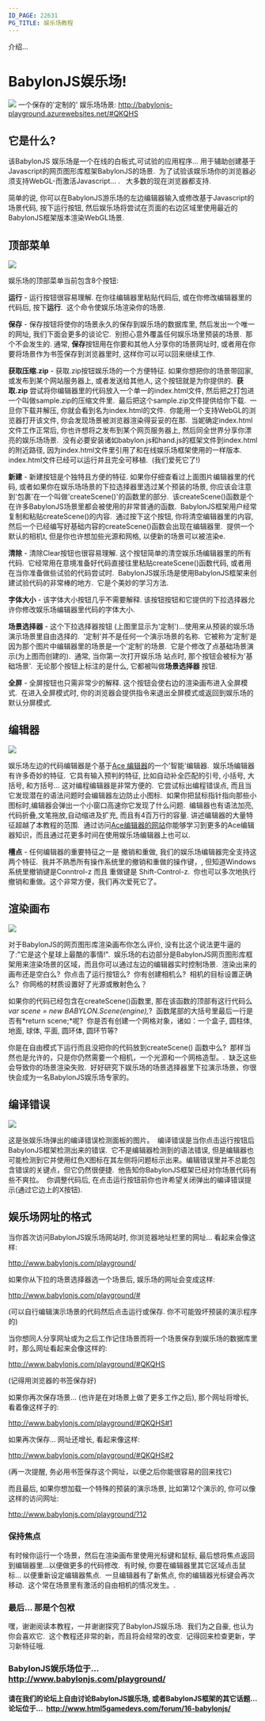 ```yaml
---
ID_PAGE: 22631
PG_TITLE: 娱乐场教程
---
```

介绍...

# BabylonJS娱乐场!

![](http://urbanproductions.com/wingy/babylon/misc/playground02.jpg)
一个保存的'定制的' 娱乐场场景: http://babylonjs-playground.azurewebsites.net/#QKQHS

## 它是什么?

该BabylonJS 娱乐场是一个在线的白板式,可试验的应用程序... 用于辅助创建基于Javascript的网页图形库框架BabylonJS的场景.&nbsp; 为了试验该娱乐场你的浏览器必须支持WebGL-而激活Javascript... .&nbsp; &nbsp;大多数的现在浏览器都支持.

简单的说, 你可以在BabylonJS游乐场的左边编辑器输入或修改基于Javascript的场景代码, 按下运行按钮, 然后娱乐场将尝试在页面的右边区域里使用最近的BabylonJS框架版本渲染WebGL场景.

## 顶部菜单
![](http://urbanproductions.com/wingy/babylon/misc/playground_tm01.jpg)

娱乐场的顶部菜单当前包含8个按钮:

**运行** - 运行按钮很容易理解. 在你往编辑器里粘贴代码后, 或在你修改编辑器里的代码后, 按下**运行**.&nbsp; 这个命令使娱乐场渲染你的场景.

**保存** - 保存按钮将使你的场景永久的保存到娱乐场的数据库里, 然后发出一个唯一的网址, 我们下面会更多的谈论它.&nbsp; 别担心意外覆盖任何娱乐场里预装的场景.&nbsp; 那个不会发生的. 通常, **保存**按钮用在你要和其他人分享你的场景网址时, 或者用在你要将场景作为书签保存到浏览器里时, 这样你可以可以回来继续工作.

**获取压缩.zip** - 获取.zip按钮娱乐场的一个方便特征. 如果你想把你的场景带回家, 或发布到某个网站服务器上, 或者发送给其他人, 这个按钮就是为你提供的.&nbsp; **获取.zip** 尝试将你编辑器里的代码放入一个单一的index.html文件, 然后把之打包进一个叫做sample.zip的压缩文件里.&nbsp; 最后把这个sample.zip文件提供给你下载.&nbsp; 一旦你下载并解压, 你就会看到名为index.html的文件.&nbsp; 你能用一个支持WebGL的浏览器打开该文件, 你会发现场景被浏览器渲染得妥妥的在那.&nbsp; 当妮确定index.html文件工作正常后, 你也许想将之发布到某个网页服务器上, 然后同全世界分享你漂亮的娱乐场场景.&nbsp; 没有必要安装诸如babylon.js和hand.js的框架文件到index.html的附近路径, 因为index.html文件里引用了和在线娱乐场框架使用的一样版本.&nbsp; index.html文件已经可以运行并且完全可移植.&nbsp; (我们爱死它了!)

**新建** - 新建按钮是个独特且方便的特征. 如果你仔细查看过上面图片编辑器里的代码, 或者如果你在娱乐场场景的下拉选择器里选过某个预装的场景, 你应该会注意到'包裹'在一个叫做'createScene()'的函数里的部分.&nbsp; 该createScene()函数是个在许多BabylonJS场景里都会被使用的非常普通的函数.&nbsp; BabylonJS框架用户经常复制和粘贴createScene()的内容.&nbsp; 通过按下这个按钮, 你将清空编辑器里的内容, 然后一个已经编写好基础内容的createScene()函数会出现在编辑器里.&nbsp; 提供一个默认的相机t, 但是你也许想加些光源和网格, 以便新的场景可以被渲染e.

**清除** - 清除Clear按钮也很容易理解. 这个按钮简单的清空娱乐场编辑器里的所有代码.&nbsp; 它经常用在意境准备好代码直接往里粘贴createScene()函数代码, 或者用在当你准备做些试验的代码尝试时.&nbsp; BabylonJS娱乐场是使用BabylonJS框架来创建试验代码的非常棒的地方.&nbsp; 它是个美妙的学习方法.

**字体大小** - 该字体大小按钮几乎不需要解释. 该按钮按钮和它提供的下拉选择器允许你修改娱乐场编辑器里代码的字体大小.

**场景选择器** - 这个下拉选择器按钮 (上图里显示为'定制')...使用来从预装的娱乐场演示场景里自由选择的.&nbsp; '定制'并不是任何一个演示场景的名称.&nbsp; 它被称为'定制'是因为那个图片中编辑器里的场景是一个'定制'的场景.&nbsp; 它是个修改了点基础场景演示(为上图而创建的).&nbsp; 通常, 当你第一次打开娱乐场 站点时, 那个按钮会被标为'基础场景'.&nbsp; 无论那个按钮上标注的是什么, 它都被叫做**场景选择器** 按钮.

**全屏** - 全屏按钮也只需非常少的解释. 这个按钮会使右边的渲染画布进入全屏模式.&nbsp; 在进入全屏模式时, 你的浏览器会提供指令来退出全屏模式或返回到娱乐场的默认分屏模式.

## 编辑器
![](http://urbanproductions.com/wingy/babylon/misc/playground_ed02.jpg)

娱乐场左边的代码编辑器是个基于[Ace 编辑器](http://ace.c9.io/)的一个'智能'编辑器.&nbsp; 娱乐场编辑器有许多奇妙的特征.&nbsp; 它具有输入预判的特征, 比如自动补全匹配的引号, 小括号, 大括号, 和方括号... 这对编程编辑器是非常方便的.&nbsp; 它尝试标出编程错误点, 而且当它发现潜在的语法问题时会编辑器左边防止小图标.&nbsp; 如果你把鼠标指针指向那些小图标时,编辑器会弹出一个小窗口高速你它发现了什么问题.&nbsp; 编辑器也有语法加亮,代码折叠,文笔拖放,自动缩进及扩充, 而且有4百万行的容量. 讲述编辑器的大量特征超越了本教程的范围.&nbsp; 通过访问[Ace编辑器的网站](http://ace.c9.io/#nav=about)你能够学习到更多的Ace编辑器知识，而且通过花更多时间在使用娱乐场编辑器上也可以.

**槽点** - 任何编辑器的重要特征之一是 撤销和重做, 我们的娱乐场编辑器完全支持这两个特征.&nbsp; 我并不熟悉所有操作系统里的撤销和重做的操作键，, 但知道Windows系统里撤销键是Conntrol-z 而且 重做键是 Shift-Control-z.&nbsp; 你也可以多次地执行撤销和重做。这个非常方便，我们再次爱死它了。

## 渲染画布
![](http://urbanproductions.com/wingy/babylon/misc/playground_rc01.jpg)

对于BabylonJS的网页图形库渲染画布你怎么评价, 没有比这个说法更牛逼的了:"它是这个星球上最酷的事情!".&nbsp; 娱乐场的右边部分是BabylonJS网页图形库框架用来渲染场景的区域，而且你可以通过左边的编辑器实时控制场景.&nbsp; 渲染出来的画布还是空白么?&nbsp; 你点击了运行按钮么?&nbsp; 你有创建相机么?&nbsp; 相机的目标设置正确么?&nbsp; 你网格的材质设置好了光源或散射色么？

如果你的代码已经包含在createScene()函数里, 那在该函数的顶部有这行代码么*var scene = new BABYLON.Scene(engine),*?&nbsp; 函数尾部的大括号里最后一行是否有*return scene;*呢?&nbsp; 你是否有创建一个网格对象，诸如：一个盒子, 圆柱体, 地面, 球体, 平面, 圆环体, 圆环节等?

你是在自由模式下运行而且没把你的代码放到createScene() 函数中么?&nbsp; 那样当然也是允许的，只是你仍然需要一个相机，一个光源和一个网格造型。.&nbsp; 缺乏这些会导致你的场景渲染失败.&nbsp; 好好研究下娱乐场的场景选择器里下拉演示场景，你很快会成为一名BabylonJS娱乐场专家的。

## 编译错误
![](http://urbanproductions.com/wingy/babylon/misc/playground_ce01.jpg)

这是张娱乐场弹出的编译错误检测面板的图片。&nbsp; 编译错误是当你点击运行按钮后BabylonJS框架检测出来的错误.&nbsp; 它不是编辑器检测到的语法错误, 但是编辑器也可能检测到它并使用红色X图标在其左侧将问题标示出来。编辑错误里并不总能包含错误的关键点，但它仍然很便捷.&nbsp; 他告知你BabylonJS框架已经对你场景代码有些不爽拉。&nbsp; 你调整代码后, 在点击运行按钮前你也许希望关闭弹出的编译错误提示(通过它边上的X按钮).

## 娱乐场网址的格式
当你首次访问BabylonJS娱乐场网站时, 你浏览器地址栏里的网址... 看起来会像这样:

http://www.babylonjs.com/playground/

如果你从下拉的场景选择器选一个场景后, 娱乐场的网址会变成这样:

http://www.babylonjs.com/playground/#

(可以自行编辑演示场景的代码然后点击运行或保存. 你不可能毁坏预装的演示程序的)

当你想同人分享网址或为之后工作记住场景而将一个场景保存到娱乐场的数据库里时，那么网址看起来会像这样的:

http://www.babylonjs.com/playground/#QKQHS

(记得用浏览器的书签保存好)

如果你再次保存场景... (也许是在对场景上做了更多工作之后), 那个网址将增长, 看着像这样子的:

http://www.babylonjs.com/playground/#QKQHS#1

如果再次保存... 网址还增长, 看起来像这样:

http://www.babylonjs.com/playground/#QKQHS#2

(再一次提醒, 务必用书签保存这个网址，以便之后你能很容易的回来找它)

而且最后, 如果你想加载一个特殊的预装的演示场景, 比如第12个演示的, 你可以像这样的访问网址:

http://www.babylonjs.com/playground/?12


### 保持焦点
有时候你运行一个场景，然后在渲染画布里使用光标键和鼠标, 最后想将焦点返回到编辑器里...以便做更多的代码修改.&nbsp; 有时候, 你要在编辑器里其它区域点击鼠标... 以便重新设定编辑器焦点.&nbsp; 一旦编辑器有了新焦点, 你的编辑器光标键会再次移动.&nbsp; 这个常在场景里有激活的自由相机的情况发生。.



### 最后... 那是个包袱
嘿，谢谢阅读本教程，一并谢谢探究了BabylonJS娱乐场.&nbsp; 我们为之自豪, 也认为你会喜欢它.&nbsp; 这个教程还非常的新，而且将会经常的改变.&nbsp; 记得回来检查更新，学习新特征哦.

### BabylonJS娱乐场位于... http://www.babylonjs.com/playground/

#### 请在我们的论坛上自由讨论BabylonJS娱乐场, 或者BabylonJS框架的其它话题... 论坛位于...&nbsp; http://www.html5gamedevs.com/forum/16-babylonjs/
